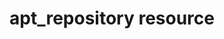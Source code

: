 ---
resource_reference: true
properties_shortcode: 
resources_common_guards: true
resources_common_notification: true
resources_common_properties: true
title: apt_repository resource
resource: apt_repository
aliases:
- "/resource_apt_repository.html"
menu:
  infra:
    title: apt_repository
    identifier: chef_infra/cookbook_reference/resources/apt_repository apt_repository
    parent: chef_infra/cookbook_reference/resources
resource_description_list:
- markdown: Use the **apt_repository** resource to specify additional APT repositories.
    Adding a new repository will update the APT package cache immediately.
resource_new_in: '12.9'
syntax_description: "An **apt_repository** resource specifies APT repository information\
  \ and\nadds an additional APT repository to the existing list of repositories:\n\
  \n``` ruby\napt_repository 'nginx' do\n  uri        'http://nginx.org/packages/ubuntu/'\n\
  \  components ['nginx']\nend\n```"
syntax_full_code_block: |-
  apt_repository 'name' do
    arch               String, false
    cache_rebuild      true, false # default value: true
    components         Array # default value: `main` if using a PPA repository.
    cookbook           String, false
    deb_src            true, false # default value: false
    distribution       String, false # default value: The LSB codename of the node such as 'focal'.
    key                String, Array, false
    key_proxy          String, false
    keyserver          String, false # default value: "keyserver.ubuntu.com"
    repo_name          String # default value: 'name' unless specified
    trusted            true, false # default value: false
    uri                String
    action             Symbol # defaults to :add if not specified
  end
syntax_properties_list: 
syntax_full_properties_list:
- "`apt_repository` is the resource."
- "`name` is the name given to the resource block."
- "`action` identifies which steps Chef Infra Client will take to bring the node into
  the desired state."
- "`arch`, `cache_rebuild`, `components`, `cookbook`, `deb_src`, `distribution`, `key`,
  `key_proxy`, `keyserver`, `repo_name`, `trusted`, and `uri` are the properties available
  to this resource."
actions_list:
  :add:
    markdown: Default. Creates a repository file at `/etc/apt/sources.list.d/` and
      builds the repository listing.
  :remove:
    markdown: Removes the repository listing.
  :nothing:
    shortcode: resources_common_actions_nothing.md
properties_list:
- property: arch
  ruby_type: String, false
  required: false
  description_list:
  - markdown: Constrain packages to a particular CPU architecture such as `i386` or
      `amd64`.
- property: cache_rebuild
  ruby_type: true, false
  required: false
  default_value: 'true'
  description_list:
  - markdown: Determines whether to rebuild the APT package cache.
- property: components
  ruby_type: Array
  required: false
  default_value: "`main` if using a PPA repository."
  description_list:
  - markdown: Package groupings, such as 'main' and 'stable'.
- property: cookbook
  ruby_type: String, false
  required: false
  description_list:
  - markdown: If key should be a cookbook_file, specify a cookbook where the key is
      located for files/default. Default value is nil, so it will use the cookbook
      where the resource is used.
- property: deb_src
  ruby_type: true, false
  required: false
  default_value: 'false'
  description_list:
  - markdown: Determines whether or not to add the repository as a source repo as
      well.
- property: distribution
  ruby_type: String, false
  required: false
  default_value: The LSB codename of the node such as 'focal'.
  description_list:
  - markdown: Usually a distribution's codename, such as `xenial`, `bionic`, or `focal`.
- property: key
  ruby_type: String, Array, false
  required: false
  description_list:
  - markdown: If a keyserver is provided, this is assumed to be the fingerprint; otherwise
      it can be either the URI of GPG key for the repo, or a cookbook_file.
- property: key_proxy
  ruby_type: String, false
  required: false
  description_list:
  - markdown: If set, a specified proxy is passed to GPG via `http-proxy=`.
- property: keyserver
  ruby_type: String, false
  required: false
  default_value: keyserver.ubuntu.com
  description_list:
  - markdown: The GPG keyserver where the key for the repo should be retrieved.
- property: repo_name
  ruby_type: String
  required: false
  default_value: The resource block's name
  new_in: '14.1'
  description_list:
  - markdown: An optional property to set the repository name if it differs from the
      resource block's name. The value of this setting must not contain spaces.
- property: trusted
  ruby_type: true, false
  required: false
  default_value: 'false'
  description_list:
  - markdown: Determines whether you should treat all packages from this repository
      as authenticated regardless of signature.
- property: uri
  ruby_type: String
  required: false
  description_list:
  - markdown: The base of the Debian distribution.
examples: |
  **Add repository with basic settings**:

   ```ruby
  apt_repository 'nginx' do
    uri        'http://nginx.org/packages/ubuntu/'
    components ['nginx']
  end
  ```

  **Enable Ubuntu multiverse repositories**:

  ```ruby
  apt_repository 'security-ubuntu-multiverse' do
    uri          'http://security.ubuntu.com/ubuntu'
    distribution 'xenial-security'
    components   ['multiverse']
    deb_src      true
  end
  ```

  **Add the Nginx PPA, autodetect the key and repository url**:

  ```ruby
  apt_repository 'nginx-php' do
    uri          'ppa:nginx/stable'
  end
  ```

  **Add the JuJu PPA, grab the key from the keyserver, and add source repo**:

  ```ruby
  apt_repository 'juju' do
    uri 'http://ppa.launchpad.net/juju/stable/ubuntu'
    components ['main']
    distribution 'xenial'
    key 'C8068B11'
    keyserver 'keyserver.ubuntu.com'
    action :add
    deb_src true
  end
  ```

  **Add repository that requires multiple keys to authenticate packages**:

  ```ruby
  apt_repository 'rundeck' do
    uri 'https://dl.bintray.com/rundeck/rundeck-deb'
    distribution '/'
    key ['379CE192D401AB61', 'http://rundeck.org/keys/BUILD-GPG-KEY-Rundeck.org.key']
    keyserver 'keyserver.ubuntu.com'
    action :add
  end
  ```

  **Add the Cloudera Repo of CDH4 packages for Ubuntu 16.04 on AMD64**:

  ```ruby
  apt_repository 'cloudera' do
    uri          'http://archive.cloudera.com/cdh4/ubuntu/xenial/amd64/cdh'
    arch         'amd64'
    distribution 'xenial-cdh4'
    components   ['contrib']
    key          'http://archive.cloudera.com/debian/archive.key'
  end
  ```

  **Remove a repository from the list**:

  ```ruby
  apt_repository 'zenoss' do
    action :remove
  end
  ```
---